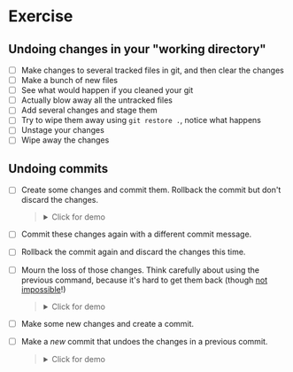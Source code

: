 # Exercise

## Undoing changes in your "working directory"

- [ ] Make changes to several tracked files in git, and then clear the changes
- [ ] Make a bunch of new files
- [ ] See what would happen if you cleaned your git
- [ ] Actually blow away all the untracked files
- [ ] Add several changes and stage them
- [ ] Try to wipe them away using `git restore .`, notice what happens
- [ ] Unstage your changes
- [ ] Wipe away the changes

## Undoing commits

- [ ] Create some changes and commit them. Rollback the commit but don't discard the changes.

  > <details><summary>Click for demo</summary>
  > 
  > https://imgur.com/TBxeYu7
  > 
  > </details>

- [ ] Commit these changes again with a different commit message.
- [ ] Rollback the commit again and discard the changes this time.
- [ ] Mourn the loss of those changes. Think carefully about using the previous command, because it's hard to get them back (though [not impossible](https://www.atlassian.com/git/tutorials/rewriting-history/git-reflog)!)

  > <details><summary>Click for demo</summary>
  > 
  > https://i.imgur.com/cFpoYTO
  > 
  > </details>

- [ ] Make some new changes and create a commit.
- [ ] Make a *new* commit that undoes the changes in a previous commit.

  > <details><summary>Click for demo</summary>
  > 
  > https://imgur.com/sh2NwXE
  > 
  > </details>
